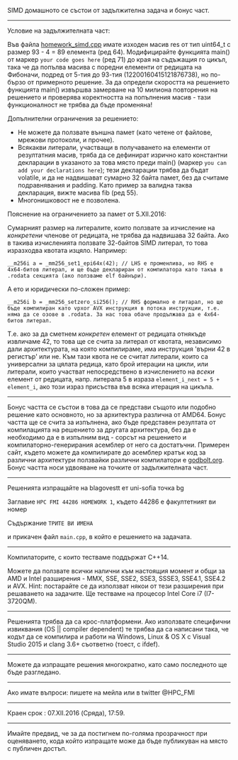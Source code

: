 SIMD домашното се състои от задължителна задача и бонус част.

---

Условие на задължителната част:

Във файла [homework_simd.cpp](https://github.com/savage309/HPC_FMI/blob/master/homeworks/homework_simd.cpp) имате изходен масив res от тип uint64_t с размер 93 - 4 = 89 елемента (ред 64). Модифицирайте функцията main() от маркер `your code goes here` (ред 71) до края на съдъжащия го цикъл, така че да попълва масива с поредни елементи от редицата на Фибоначи, подред от 5-тия до 93-тия (12200160415121876738), но по-бързо от примерното решение. За да определи скоростта на решението функцията main() извършва замерване на 10 милиона повторения на решението и проверява коректността на попълнения масив - тази функционалност не трябва да бъде променяна!

Допълнителни ограничения за решението:

* Не можете да ползвате външна памет (като четене от файлове, мрежови протоколи, и прочее).
* Всякакви литерали, участващи в получаването на елементи от резултатния масив, тряба да се дефинират изрично като константни декларации в указаното за това място преди main() (маркер `you can add your declarations here`); тези декларации трябва да бъдат volatile, и да не надвишават сумарно 32 байта памет, без да считаме подравнявания и padding. Като пример за валидна таква декларация, вижте масива fib (ред 55).
* Многонишковост не е позволена.

Пояснение на ограничението за памет от 5.XII.2016:

Сумарният размер на литералите, които ползвате за изчисление на *конкретени* членове от редицата, не трябва да надвишава 32 байта. Ако в такива изчисленията ползвате 32-байтов SIMD литерал, то това изразходва квотата изцяло. Например:

	__m256i a = _mm256_set1_epi64x(42); // LHS е променлива, но RHS е 4x64-битов литерал, и ще бъде деклариран от компилатора като такъв в .rodata секцията (ако ползваме elf байнъри).

А ето и юридически по-сложен пример:

	__m256i b = _mm256_setzero_si256(); // RHS формално е литарал, но ще бъде компилиран като vpxor AVX инструкция в потока инструкции, т.е. няма да се озове в .rodata. За нас това обаче продължава да е 4x64-битов литерал.

Т.е. ако за да сметнем *конкретен* елемент от редицата отнякъде извличаме 42, то това ще се счита за литерал от квотата, независимо дали архитектурата, на която компилираме, има инструкция 'върни 42 в регистър' или не. Към тази квота не се считат литерали, които са универсални за цялата редица, като брой итерации на цикли, или литерали, които участват непосредствено в изчислението на *всеки* елемент от редицата, напр. литерала 5 в израза `element_i_next = 5 + element_i`, ако този израз присъства във всяка итерация на цикъла.

---

Бонус частта се състои в това да се представи същото или подобно решение като основното, но за архитектура различна от AMD64. Бонус частта ще се счита за изпълнена, ако бъде представен резултата от компилацията на решението за другата архитектура, без да е необходимо да е в изпълним вид - сорсът на решението и компилаторно-генерирания асемблер от него са достатъчни. Примерен сайт, където можете да компилирате до асемблер кратък код за различни архитектури ползвайки различни компилатори е [godbolt.org](http://godbolt.org/). Бонус частта носи удвояване на точките от задължителната част.

---

Решенията изпращайте на blagovestt ет uni-sofia точка bg

Заглавие `HPC FMI 44286 HOMEWORK 1`, където 44286 е факултетният ви номер

Съдържание `ТРИТЕ ВИ ИМЕНА` 

и прикачен файл `main.cpp`, в който е решението на задачата.

---

Компилаторите, с които тестваме поддържат С++14. 

Можете да ползвате всички налични към настоящия момент и общи за AMD и Intel разширения - MMX, SSE, SSE2, SSE3, SSSE3, SSE4.1, SSE4.2 и AVX.
Hint: постарайте се да използват някои от тези разширения при решаването на задачите.
Ще тестваме на процесор Intel Core i7 (I7-3720QM).

---

Решенията трябва да са крос-платформени. Ако използвате специфични извиквания (OS || compiler dependent) те трябва да са написани така, че кодът да се компилира и работи на Windows, Linux & OS X с Visual Studio 2015 и clang 3.6+ съответно (тоест, с ifdef).

---

Можете да изпращате решения многократно, като само последното ще бъде разгледано.

---

Ако имате въпроси: пишете на мейла или в twitter @HPC_FMI

---

Краен срок : 07.ХII.2016 (Сряда), 17:59.

---

Имайте предвид, че за да постигнем по-голяма прозрачност при оценяването, кода който изпращате може да бъде публикуван на място с публичен достъп. 
